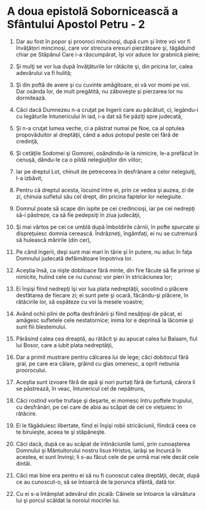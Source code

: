 # A doua epistol&#259; Soborniceasc&#259; a Sf&#226;ntului Apostol Petru - 2

1. Dar au fost în popor şi prooroci mincinoşi, după cum şi între voi vor fi învăţători mincinoşi, care vor strecura eresuri pierzătoare şi, tăgăduind chiar pe Stăpânul Care i-a răscumpărat, îşi vor aduce lor grabnică pieire; 

2. Şi mulţi se vor lua după învăţăturile lor rătăcite şi, din pricina lor, calea adevărului va fi hulită; 

3. Şi din poftă de avere şi cu cuvinte amăgitoare, ei vă vor momi pe voi. Dar osânda lor, de mult pregătită, nu zăboveşte şi pierzarea lor nu dormitează. 

4. Căci dacă Dumnezeu n-a cruţat pe îngerii care au păcătuit, ci, legându-i cu legăturile întunericului în iad, i-a dat să fie păziţi spre judecată, 

5. Şi n-a cruţat lumea veche, ci a păstrat numai pe Noe, ca al optulea propovăduitor al dreptăţii, când a adus potopul peste cei fără de credinţă, 

6. Şi cetăţile Sodomei şi Gomorei, osândindu-le la nimicire, le-a prefăcut în cenuşă, dându-le ca o pildă nelegiuiţilor din viitor; 

7. Iar pe dreptul Lot, chinuit de petrecerea în desfrânare a celor nelegiuiţi, l-a izbăvit, 

8. Pentru că dreptul acesta, locuind între ei, prin ce vedea şi auzea, zi de zi, chinuia sufletul său cel drept, din pricina faptelor lor nelegiuite. 

9. Domnul poate să scape din ispite pe cei credincioşi, iar pe cei nedrepţi să-i păstreze, ca să fie pedepsiţi în ziua judecăţii, 

10. Şi mai vârtos pe cei ce umblă după îmboldirile cărnii, în pofte spurcate şi dispreţuiesc domnia cerească. Îndrăzneţi, îngâmfaţi, ei nu se cutremură să hulească măririle (din cer), 

11. Pe când îngerii, deşi sunt mai mari în tărie şi în putere, nu aduc în faţa Domnului judecată defăimătoare împotriva lor. 

12. Aceştia însă, ca nişte dobitoace fără minte, din fire făcute să fie prinse şi nimicite, hulind cele ce nu cunosc vor pieri în stricăciunea lor; 

13. Ei înşişi fiind nedrepţi îşi vor lua plata nedreptăţii, socotind o plăcere desfătarea de fiecare zi; ei sunt pete şi ocară, făcându-şi plăcere, în rătăcirile lor, să ospăteze cu voi la mesele voastre; 

14. Având ochii plini de pofta desfrânării şi fiind nesăţioşi de păcat, ei amăgesc sufletele cele nestatornice; inima lor e deprinsă la lăcomie şi sunt fiii blestemului. 

15. Părăsind calea cea dreaptă, au rătăcit şi au apucat calea lui Balaam, fiul lui Bosor, care a iubit plata nedreptăţii, 

16. Dar a primit mustrare pentru călcarea lui de lege; căci dobitocul fără grai, pe care era călare, grăind cu glas omenesc, a oprit nebunia proorocului. 

17. Aceştia sunt izvoare fără de apă şi nori purtaţi fără de furtună, cărora li se păstrează, în veac, întunericul cel de nepătruns, 

18. Căci rostind vorbe trufaşe şi deşarte, ei momesc întru poftele trupului, cu desfrânări, pe cei care de abia au scăpat de cei ce vieţuiesc în rătăcire. 

19. Ei le făgăduiesc libertate, fiind ei înşişi robii stricăciunii, fiindcă ceea ce te biruieşte, aceea te şi stăpâneşte. 

20. Căci dacă, după ce au scăpat de întinăciunile lumii, prin cunoaşterea Domnului şi Mântuitorului nostru Iisus Hristos, iarăşi se încurcă în acestea, ei sunt învinşi; li s-au făcut cele de pe urmă mai rele decât cele dintâi. 

21. Căci mai bine era pentru ei să nu fi cunoscut calea dreptăţii, decât, după ce au cunoscut-o, să se întoarcă de la porunca sfântă, dată lor. 

22. Cu ei s-a întâmplat adevărul din zicală: Câinele se întoarce la vărsătura lui şi porcul scăldat la noroiul mocirlei lui. 

